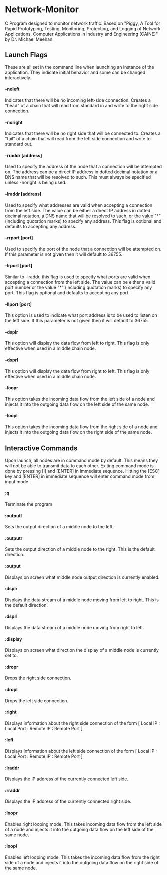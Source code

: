 # Network-Monitor
C Program designed to monitor network traffic.  Based on "Piggy, A Tool for Rapid Prototyping, Testing, Monitoring, Protecting, and Logging of Network Applications, Computer Applications in Industry and Engineering (CAINE)" by Dr. Michael Meehan

## Launch Flags
These are all set in the command line when launching an instance of the application.  They indicate initial behavior and some can be changed interactively.

#### -noleft
Indicates that there will be no incoming left-side connection.  Creates a "head" of a chain that will read from standard in and write to the right side connection.

#### -noright
Indicates that there will be no right side that will be connected to.  Creates a "tail" of a chain that will read from the left side connection and write to standard out.

#### -rraddr [address]
Used to specify the address of the node that a connection will be attempted on.  The address can be a direct IP address in dotted decimal notation or a DNS name that will be resolved to such.  This must always be specified unless -noright is being used.

#### -lraddr [address]
Used to specify what addresses are valid when accepting a connection from the left side.  The value can be either a direct IP address in dotted decimal notation, a DNS name that will be resolved to such, or the value "*" (including quotation marks) to specify any address.  This flag is optional and defaults to accepting any address.

#### -rrport [port]
Used to specify the port of the node that a connection will be attempted on.  If this parameter is not given then it will default to 36755.

#### -lrport [port]
Similar to -lraddr, this flag is used to specify what ports are valid when accepting a connection from the left side.  The value can be either a valid port number or the value "*" (including quotation marks) to specify any port.  This flag is optional and defaults to accepting any port.

#### -llport [port]
This option is used to indicate what port address is to be used to listen on the left side.  If this parameter is not given then it will default to 36755.

#### -dsplr
This option will display the data flow from left to right.  This flag is only effective when used in a middle chain node.

#### -dsprl
This option will display the data flow from right to left.  This flag is only effective when used in a middle chain node.

#### -loopr
This option takes the incoming data flow from the left side of a node and injects it into the outgoing data flow on the left side of the same node.

#### -loopl
This option takes the incoming data flow from the right side of a node and injects it into the outgoing data flow on the right side of the same node.

## Interactive Commands
Upon launch, all nodes are in command mode by default.  This means they will not be able to transmit data to each other.  Exiting command mode is done by pressing [i] and [ENTER] in immediate sequence.  Hitting the [ESC] key and [ENTER] in immediate sequence will enter command mode from input mode. 

#### :q
Terminate the program

#### :outputl
Sets the output direction of a middle node to the left.

#### :outputr
Sets the output direction of a middle node to the right.  This is the default direction.

#### :output
Displays on screen what middle node output direction is currently enabled.

#### :dsplr
Displays the data stream of a middle node moving from left to right.  This is the default direction.

#### :dsprl
Displays the data stream of a middle node moving from right to left.

#### :display
Displays on screen what direction the display of a middle node is currently set to.

#### :dropr
Drops the right side connection.

#### :dropl
Drops the left side connection.

#### :right
Displays information about the right side connection of the form 
[ Local IP : Local Port : Remote IP : Remote Port ]

#### :left
Displays information about the left side connection of the form 
[ Local IP : Local Port : Remote IP : Remote Port ]

#### :lraddr
Displays the IP address of the currently connected left side.

#### :rraddr
Displays the IP address of the currently connected right side.

#### :loopr
Enables right looping mode.  This takes incoming data flow from the left side of a node and injects it into the outgoing data flow on the left side of the same node.

#### :loopl
Enables left looping mode.  This takes the incoming data flow from the right side of a node and injects it into the outgoing data flow on the right side of the same node.

